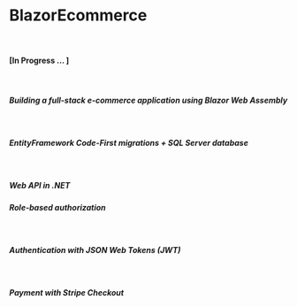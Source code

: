 # BlazorEcommerce
<br/>
<h4>[In Progress ... ] </h4>
<br/>
<h5> Building a full-stack e-commerce application using Blazor Web Assembly </h3> 
<br/>
<h5> EntityFramework Code-First migrations + SQL Server database </h5>
<br/>
<h5> Web API in .NET
<br/>
<h5> Role-based authorization </h5>
<br/>
<h5> Authentication with JSON Web Tokens (JWT) </h5>
<br/>
<h5> Payment with Stripe Checkout </h5>
<br/>
